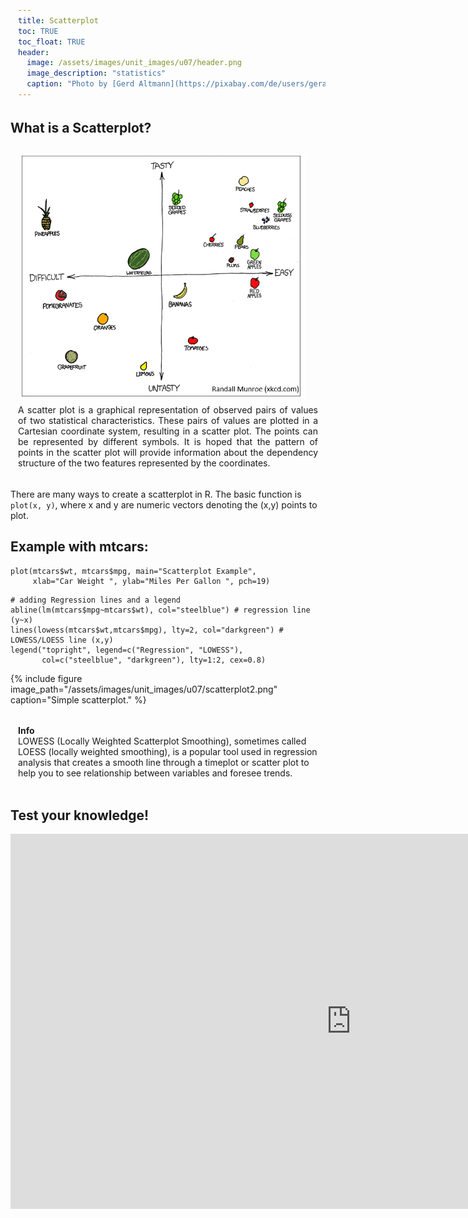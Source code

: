```yaml
---
title: Scatterplot
toc: TRUE
toc_float: TRUE
header:
  image: /assets/images/unit_images/u07/header.png
  image_description: "statistics"
  caption: "Photo by [Gerd Altmann](https://pixabay.com/de/users/geralt-9301/?utm_source=link-attribution&utm_medium=referral&utm_campaign=image&utm_content=4705451) [from Pixabay](https://pixabay.com/)"
---
```


## What is a Scatterplot?
<style>.unit p {text-align: justify;}</style>
<div class="unit"><img src="scatterplot1.png" width="454" height="388" align="right" vspace="10" hspace="20">
<p>A scatter plot is a graphical representation of observed pairs of values of two statistical characteristics. These pairs of values are plotted in a Cartesian coordinate system, resulting in a scatter plot. The points can be represented by different symbols. It is hoped that the pattern of points in the scatter plot will provide information about the dependency structure of the two features represented by the coordinates.</p></div>

There are many ways to create a scatterplot in R. The basic function is `plot(x, y)`, where x and y are numeric vectors denoting the (x,y) points to plot.

## Example with mtcars:
```
plot(mtcars$wt, mtcars$mpg, main="Scatterplot Example",
     xlab="Car Weight ", ylab="Miles Per Gallon ", pch=19)
```
```
# adding Regression lines and a legend
abline(lm(mtcars$mpg~mtcars$wt), col="steelblue") # regression line (y~x)
lines(lowess(mtcars$wt,mtcars$mpg), lty=2, col="darkgreen") # LOWESS/LOESS line (x,y)
legend("topright", legend=c("Regression", "LOWESS"),
       col=c("steelblue", "darkgreen"), lty=1:2, cex=0.8)
```
{% include figure image_path="/assets/images/unit_images/u07/scatterplot2.png" caption="Simple scatterplot." %}

<html>
<head>
<meta name="viewport" content="width=device-width, initial-scale=1">
<style>
div {
  margin-bottom: 15px;
  padding: 4px 12px;
}

.info {
  background-color: #e7f3fe;
  border-left: 6px solid #2196F3;
}

</style>
</head>
<body>
<div class="info">
  <p><strong>Info</strong>  <br>
  LOWESS (Locally Weighted Scatterplot Smoothing), sometimes called LOESS (locally weighted smoothing), is a popular tool used in regression analysis that creates a smooth line through a timeplot or scatter plot to help you to see relationship between variables and foresee trends.
  </p>
</div>
</body>
</html>



## Test your knowledge!
<iframe src="https://geomoer.github.io/moer-h5p-content/h5p-standalone-1.3.x/demo/base-r-unit09-scatterplot.html" width="1090" height="600" frameborder="0" allowfullscreen="allowfullscreen" allow="geolocation *; microphone *; camera *; midi *; encrypted-media *"> </iframe><script src="https://h5p.org/sites/all/modules/h5p/library/js/h5p-resizer.js" charset="UTF-8"></script> 